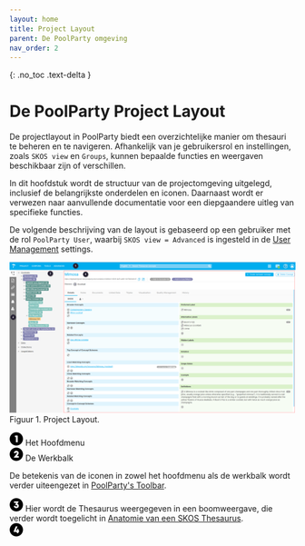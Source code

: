 ```yaml
---
layout: home
title: Project Layout
parent: De PoolParty omgeving
nav_order: 2
---
```


{: .no_toc .text-delta }

<script>
{% include js/custom.js %}
</script>

<!-- Overlay (only once) -->
<div id="overlay" 
     style="display: none; 
            position: fixed; 
            top: 0; 
            left: 0; 
            width: 100%; 
            height: 100%; 
            background: rgba(0, 0, 0, 0.8); 
            justify-content: center; 
            align-items: center; 
            z-index: 1000;">
  
  <img id="zoomImage" 
       alt="Zoomed Image" 
       style="max-width: 90%; 
              max-height: 90%; 
              cursor: zoom-out;" 
       onclick="closeZoom()" />
</div>

# De PoolParty Project Layout  

De projectlayout in PoolParty biedt een overzichtelijke manier om thesauri te beheren en te navigeren. Afhankelijk van je gebruikersrol en instellingen, zoals `SKOS view` en `Groups`, kunnen bepaalde functies en weergaven beschikbaar zijn of verschillen.  

In dit hoofdstuk wordt de structuur van de projectomgeving uitgelegd, inclusief de belangrijkste onderdelen en iconen. Daarnaast wordt er verwezen naar aanvullende documentatie voor een diepgaandere uitleg van specifieke functies.

De volgende beschrijving van de layout is gebaseerd op een gebruiker met de rol `PoolParty User`, waarbij `SKOS view = Advanced` is ingesteld in de [User Management]() settings.


<img src="../../afbeeldingen/project-layout1.png" 
     alt="Project Image 1" 
     style="width: 800px; cursor: zoom-in;" 
     onclick="openZoom('project-layout1.png')" />
Figuur 1. Project Layout.

![Image](../../icons/icon01.png) Het Hoofdmenu  
![Image](../../icons/icon02.png) De Werkbalk  

De betekenis van de iconen in zowel het hoofdmenu als de werkbalk wordt verder uiteengezet in [PoolParty's Toolbar]().

![Image](../../icons/icon03.png) Hier wordt de Thesaurus weergegeven in een boomweergave, die verder wordt toegelicht in [Anatomie van een SKOS Thesaurus]().  
![Image](../../icons/icon04.png) 
